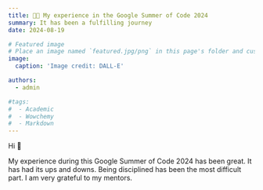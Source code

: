 ```yaml
---
title: 🧑‍💻️ My experience in the Google Summer of Code 2024
summary: It has been a fulfilling journey
date: 2024-08-19

# Featured image
# Place an image named `featured.jpg/png` in this page's folder and customize its options here.
image:
  caption: 'Image credit: DALL-E'

authors:
  - admin

#tags:
#  - Academic
#  - Wowchemy
#  - Markdown 
---
```


Hi 👋


My experience during this Google Summer of Code 2024 has been great. It has had its ups and downs. Being disciplined has been the most difficult part. I am very grateful to my mentors.